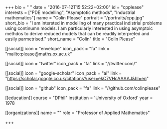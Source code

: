 +++
bio = " "
date = "2016-07-12T15:52:22+02:00"
id = "cpplease"
interests = ["PDE modelling", "Asymptotic methods", "Industrial mathematics"]
name = "Colin Please"
portrait = "/portraits/cpp.jpg"
short_bio = "I am intersted in modelling of many practical indistrial problems using continumn models. I am particularly interested in using asymptoic methdos to derive reduced models that can be readily interpreted and easily parmetrised."
short_name = "Colin"
title = "Colin Please"

[[social]]
    icon = "envelope"
    icon_pack = "fa"
    link = "mailto:please@maths.ox.ac.uk"

[[social]]
    icon = "twitter"
    icon_pack = "fa"
    link = "//twitter.com/"

[[social]]
    icon = "google-scholar"
    icon_pack = "ai"
    link = "https://scholar.google.co.uk/citations?user=ekC7VHcAAAAJ&hl=en"

[[social]]
    icon = "github"
    icon_pack = "fa"
    link = "//github.com/colinplease"

[[education]]
    course = "DPhil"
    institution = 'University of Oxford'
    year = 1978

[[organizations]]
    name = ""
    role = "Professor of Applied Mathematics"

+++

